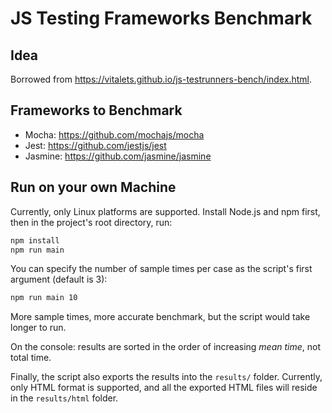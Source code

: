 # JS Testing Frameworks Benchmark

## Idea

Borrowed from <https://vitalets.github.io/js-testrunners-bench/index.html>.

## Frameworks to Benchmark

- Mocha: <https://github.com/mochajs/mocha>
- Jest: <https://github.com/jestjs/jest>
- Jasmine: <https://github.com/jasmine/jasmine>

## Run on your own Machine

Currently, only Linux platforms are supported.
Install Node.js and npm first, then in the
project's root directory, run:

```sh
npm install
npm run main
```

You can specify the number of sample times
per case as the script's first argument
(default is 3):

```sh
npm run main 10
```

More sample times, more accurate benchmark,
but the script would take longer to run.

On the console: results are sorted in the
order of increasing *mean time*, not total
time.

Finally, the script also exports the results
into the `results/` folder. Currently, only
HTML format is supported, and all the exported
HTML files will reside in the `results/html`
folder.
